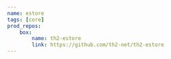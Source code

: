 ```yaml
---
name: estore
tags: [core]
prod_repos:
    box: 
        name: th2-estore
        link: https://github.com/th2-net/th2-estore
---
```

